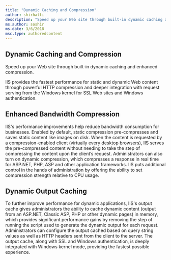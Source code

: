 ```yaml
---
title: "Dynamic Caching and Compression"
author: shirhatti
description: "Speed up your Web site through built-in dynamic caching and enhanced compression."
ms.author: soshir
ms.date: 3/6/2018
msc.type: authoredcontent
---
```

Dynamic Caching and Compression
-------------------------------

Speed up your Web site through built-in dynamic caching and enhanced compression.

IIS provides the fastest performance for static and dynamic Web content through powerful HTTP compression and deeper integration with request serving from the Windows kernel for SSL Web sites and Windows authentication.

## Enhanced Bandwidth Compression

IIS's performance improvements help reduce bandwidth consumption for businesses. Enabled by default, static compression pre-compresses and saves static content like images on disk. When the content is requested by a compression-enabled client (virtually every desktop browsers), IIS serves the pre-compressed content without needing to take the step of compressing the content upon the client’s request. Administrators can also turn on dynamic compression, which compresses a response in real time for ASP.NET, PHP, ASP and other application frameworks. IIS puts additional control in the hands of administration by offering the ability to set compression strength relative to CPU usage.

## Dynamic Output Caching

To further improve performance for dynamic applications, IIS's output cache gives administrators the ability to cache dynamic content (output from an ASP.NET, Classic ASP, PHP or other dynamic pages) in memory, which provides significant performance gains by removing the step of running the script used to generate the dynamic output for each request. Administrators can configure the output cached based on query string values as well as HTTP headers sent from the client to the server. The output cache, along with SSL and Windows authentication, is deeply integrated with Windows kernel mode, providing the fastest possible experience.